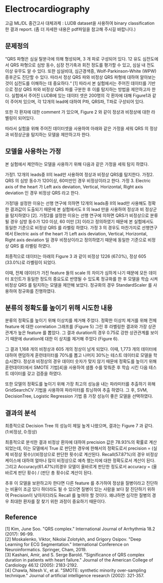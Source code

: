 # Electrocardiography
고급 ML/DL 중간고사 대체과제 : LUDB dataset을 사용하여 binary classification 한 결과 report. (좀 더 자세한 내용은 pdf파일을 참고해 주시길 바랍니다.)

## 문제정의
“QRS 파형은 심실 탈분극에 의해 형성되며, 3 개 파로 구성되어 있다. 12 유도 심전도에서
QRS 파형으로 심방 동수, 심장 전기축과 회전 정도를 평가할 수 있고, 심실 내 전도 이상 유무도 알 수 있다. 또한 심실비대, 심근경색증, Wolf-Parkinson-White (WPW)증후군도 진단할 수 있다. 따라서 정상 QRS 파와 비정상 QRS 파형에 대하여 알아보는 것이 심전도를 이해하는 데 중요하다.“ [1] 따라서 본 실험에서는 주어진 데이터를 기반으로 정상 QRS 파와 비정상 QRS 파를 구분한 후 이를 탐지하는 방법을 제안하고자 한다.
실험에서 주어진 LUDB에 있는 데이터 셋은 200명의 각 환자에 대해 Figure1과 같이 주어져 있으며, 각 12개의 lead에 대하여 P파, QRS파, T파로 구성되어 있다.

또한 각 환자에 대한 comment 가 있으며, Figure 2 와 같이 정상과 비정상에 대한 라벨링이 되어있다.

따라서 실험을 위해 주어진 데이터셋을 사용하여 아래와 같은 가정을 세워 QRS 의 정상과 비정상군을 탐지하는 모델을 제안하고자 한다.

## 모델을 사용하는 가정
본 실험에서 제안하는 모델을 사용하기 위해 다음과 같은 가정을 세워 탐지 하였다.

가정1. 12개의 leads중 II의 lead만 사용하여 정상과 비정상 QRS를 탐지한다.
가정2. QRS 의 심방 동수가 120이상, 60미만인 경우 비정상이라고 한다.
가정 3. Electric axis of the heart 가 Left axis deviation, Vertical, Horizontal, Right axis deviation 인 경우 비정상 QRS 라고 한다.

가정1을 설정한 이유는 선행 연구에 의하면 12개의 leads중 II의 lead만 사용해도 정확한 결과값이 도출되기 때문에 본 실험에서도 II 의 lead 만을 사용하여 정상과 비 정상군을 탐지하였다 [2].
가정2를 설정한 이유는 선행 연구에 의하면 QRS가 비정상으로 분류될 경우 심방 동수가 120 이상, 60 미만 [3] 이라고 정의하였기 때문에 본 실험에서도 동일한 기준으로 비정상 QRS 를 라벨링 하였다.
가정 3 의 경우도 마찬가지로 선행연구에서 Electric axis of the heart 가 Left axis deviation, Vertical, Horizontal, Right axis deviation 일 경우 비정상이라고 정의하였기 때문에 동일한 기준으로 비정상 QRS 를 라벨링 하였다.

최종적으로 데이터는 아래의 Figure 3 과 같이 비정상 1226 (67.0%), 정상 605 (33.0%)로 라벨링이 되었다.

이때, 전체 데이터가 가진 feature 들의 scale 의 차이가 심하게 나기 때문에 모든 데이터 포인트가 동일한 정도의 중요도로 반영될 수 있도록 정규화를 한 후 모델을 학습 시켜 비정상 QRS 를 탐지하는 모델을 제안해 보았다. 정규화의 경우 StandardScaler 를 사용하여 정규화를 진행하였다.

## 분류의 정확도를 높이기 위해 시도한 내용
분류의 정확도를 높이기 위해 이상치를 제거해 주었다. 정확한 이상치 제거를 위해 전체 feature 에 대한 correlation 그래프를 (Figure 5) 그린 후 라벨링한 결과와 가장 상관관계가 높은 feature 를 뽑았다. 그 결과 duration의 경우 0.75로 강한 상관관계를 보이기 때문에 duration에 대한 이 상치를 제거해 주었다 (Figure 6).

그 결과 1,168 개의 비정상과 605 개의 정상이 남게 되었다.
이때, 1,773 개의 데이터에 대하여 랜덤하게 훈련데이터를 70%를 뽑고 나머지 30%는 테스트 데이터로 모델을 학습시켰다. 정상과 비정상의 경우 데이터 숫자가 맞지 않기 때문에 정확도를 높이기 위해 훈련데이터에서 SMOTE 기법[4]을 사용하여 샘플 수를 맞춰준 후 학습 시킨 다음 테스트 데이터를 갖고 검증을 하였다.

또한 모델의 정확도를 높이기 위해 가장 최고의 성능을 내는 파라미터를 추출하기 위해 GridSearchCV 기법을 사용하여 파라미터를 튜닝하여 추출 하였다. 그 후, SVM, DecisionTree, Logistic Regression 기법 중 가장 성능이 좋은 모델을 선택하였다.

## 결과의 분석
최종적으로 Decision Tree 의 성능이 제일 높게 나왔으며, 결과는 Figure 7 과 같다. (1:비정상, 0:정상)

최종적으로 분석한 결과 비정상 환자에 대하여 precision 값은 78.93%의 확률로 계산되었는데, 이는 모델에서 True 로 판단한 경우에 한해서의 정확도로서 precision = (실제 비정상 횟수)/(비정상으로 판단한 횟수)로 계산된다. Recall(57.87%)의 경우 비정상 케이스에 대하여 얼마나 많이 비정상으로 예측 했는지에 대한 정확도로서 계산이 된다. 그리고 Accuracy(61.47%)의경우 모델이 올바르게 판단한 정도로서 accuracy = (올바르게 판단 횟수) / (판단 총 횟수)로 계산이 된다.

추후 이 모델을 보완하고자 한다면 다른 feature 를 추가하여 정상을 질병이라고 진단하는 비율이 조금 있다 하더라도 될 수 있으면 질병이 있는 사람을 보다 잘 진단하기 위하여 Precision이 낮아지더라도 Recall 를 높여야 할 것이다. 왜냐하면 심각한 질병의 경우 최대한 환자를 잘 찾기 위한 과정이 중요하기 때문이다.

## Reference

[1] Kim, June Soo. "QRS complex." International Journal of Arrhythmia 18.2 (2017): 96-99.  
[2] Moskalenko, Viktor, Nikolai Zolotykh, and Grigory Osipov. "Deep Learning for ECG Segmentation." International Conference on Neuroinformatics. Springer, Cham, 2019.  
[3] Kashani, Amir, and S. Serge Barold. "Significance of QRS complex duration in patients with heart failure." Journal of the American College of Cardiology 46.12 (2005): 2183-2192.  
[4] Chawla, Nitesh V., et al. "SMOTE: synthetic minority over-sampling technique." Journal of artificial intelligence research (2002): 321-357.
